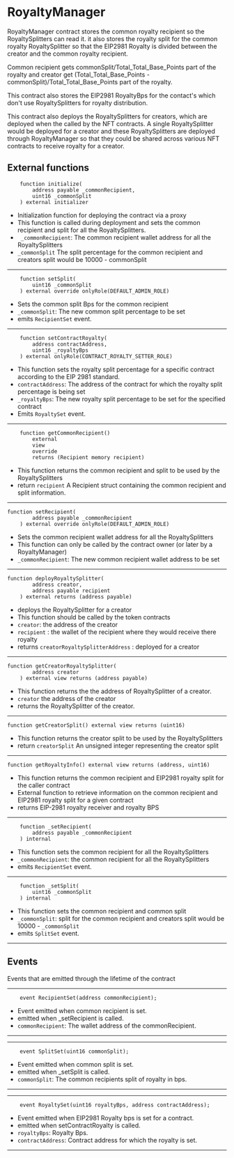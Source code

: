 # RoyaltyManager

RoyaltyManager contract stores the common royalty recipient so the RoyaltySplitters can read it. it also stores the royalty split for the common royalty RoyaltySplitter so that the EIP2981 Royalty is divided between the creator and the common royalty recipient.

Common recipient gets commonSplit/Total_Total_Base_Points part of the royalty and creator get (Total_Total_Base_Points - commonSplit)/Total_Total_Base_Points part of the royalty.

This contract also stores the EIP2981 RoyaltyBps for the contact's which don't use RoyaltySplitters for royalty distribution.

This contract also deploys the RoyaltySplitters for creators, which are deployed when the called by the NFT contracts. A single RoyaltySplitter would be deployed for a creator and these RoyaltySplitters are deployed through RoyaltyManager so that they could be shared across various NFT contracts to receive royalty for a creator. 

## External functions

```Solidity
    function initialize(
        address payable _commonRecipient,
        uint16 _commonSplit
    ) external initializer
```

- Initialization function for deploying the contract via a proxy
- This function is called during deployment and sets the common recipient and split for all the RoyaltySplitters.
- ` _commonRecipient`: The common recipient wallet address for all the RoyaltySplitters
- `_commonSplit` The split percentage for the common recipient and creators split would be 10000 - commonSplit

---

```Solidity
    function setSplit(
        uint16 _commonSplit
    ) external override onlyRole(DEFAULT_ADMIN_ROLE)
```

- Sets the common split Bps for the common recipient
- `_commonSplit`: The new common split percentage to be set
- emits `RecipientSet` event.

---

```Solidity
    function setContractRoyalty(
        address contractAddress,
        uint16 _royaltyBps
    ) external onlyRole(CONTRACT_ROYALTY_SETTER_ROLE)
```

- This function sets the royalty split percentage for a specific contract according to the EIP 2981 standard.
- `contractAddress`: The address of the contract for which the royalty split percentage is being set
- `_royaltyBps`: The new royalty split percentage to be set for the specified contract
- Emits `RoyaltySet` event.

---

```Solidity
    function getCommonRecipient()
        external
        view
        override
        returns (Recipient memory recipient)
```

- This function returns the common recipient and split to be used by the RoyaltySplitters
- return `recipient` A Recipient struct containing the common recipient and split information.

---

```Solidity
function setRecipient(
        address payable _commonRecipient
    ) external override onlyRole(DEFAULT_ADMIN_ROLE)
```

- Sets the common recipient wallet address for all the RoyaltySplitters
- This function can only be called by the contract owner (or later by a RoyaltyManager)
- `_commonRecipient`: The new common recipient wallet address to be set

---

```Solidity
function deployRoyaltySplitter(
        address creator,
        address payable recipient
    ) external returns (address payable) 
```

- deploys the RoyaltySplitter for a creator
- This function should be called by the token contracts 
- `creator`: the address of the creator
- `recipient` : the wallet of the recipient where they would receive there royalty
- returns `creatorRoyaltySplitterAddress` : deployed for a creator

---

```Solidity
function getCreatorRoyaltySplitter(
        address creator
    ) external view returns (address payable)
```

- This function returns the the address of RoyaltySplitter of a creator.
- `creator` the address of the creator
- returns  the RoyaltySplitter of the creator.

---

```Solidity
function getCreatorSplit() external view returns (uint16)
```

- This function returns the creator split to be used by the RoyaltySplitters
- return `creatorSplit` An unsigned integer representing the creator split

---

```Solidity
function getRoyaltyInfo() external view returns (address, uint16)
```

- This function returns the common recipient and EIP2981 royalty split for the caller contract
- External function to retrieve information on the common recipient and EIP2981 royalty split for a given contract
- returns EIP-2981 royalty receiver and royalty BPS

---

```Solidity
    function _setRecipient(
        address payable _commonRecipient
    ) internal
```

- This function sets the common recipient for all the RoyaltySplitters
- `_commonRecipient`: the common recipient for all the RoyaltySplitters
- emits `RecipientSet` event.

---

```Solidity
    function _setSplit(
        uint16 _commonSplit
    ) internal
```

- This function sets the common recipient and common split
- `_commonSplit`: split for the common recipient and creators split would be 10000 - `_commonSplit`
- emits `SplitSet` event.

---

## Events

Events that are emitted through the lifetime of the contract

---

```Solidity
    event RecipientSet(address commonRecipient);
```

- Event emitted when common recipient is set.
- emitted when \_setRecipient is called.
- `commonRecipient`: The wallet address of the commonRecipient.

---

---

```Solidity
    event SplitSet(uint16 commonSplit);
```

- Event emitted when common split is set.
- emitted when \_setSplit is called.
- `commonSplit`: The common recipients split of royalty in bps.

---

---

```Solidity
    event RoyaltySet(uint16 royaltyBps, address contractAddress);
```

- Event emitted when EIP2981 Royalty bps is set for a contract.
- emitted when setContractRoyalty is called.
- `royaltyBps`: Royalty Bps.
- `contractAddress`: Contract address for which the royalty is set.

---
